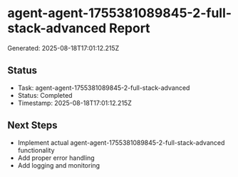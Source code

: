 # agent-agent-1755381089845-2-full-stack-advanced Report

Generated: 2025-08-18T17:01:12.215Z

## Status
- Task: agent-agent-1755381089845-2-full-stack-advanced
- Status: Completed
- Timestamp: 2025-08-18T17:01:12.215Z

## Next Steps
- Implement actual agent-agent-1755381089845-2-full-stack-advanced functionality
- Add proper error handling
- Add logging and monitoring
